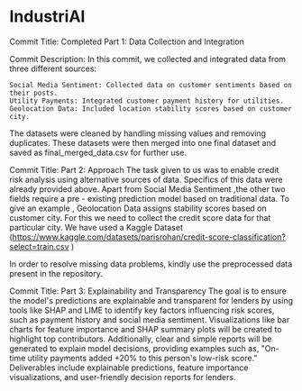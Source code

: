 # IndustriAI
Commit Title:
Completed Part 1: Data Collection and Integration

Commit Description:
In this commit, we collected and integrated data from three different sources:

    Social Media Sentiment: Collected data on customer sentiments based on their posts.
    Utility Payments: Integrated customer payment history for utilities.
    Geolocation Data: Included location stability scores based on customer city.

The datasets were cleaned by handling missing values and removing duplicates. These datasets were then merged into one final dataset and saved as final_merged_data.csv for further use.

Commit Title:
Part 2: Approach
The task given to us was to enable credit risk analysis using alternative sources of data.
Specifics of this data were already provided above.
Apart from Social Media Sentiment ,the other two fields require a pre - existing prediction model based on traditional data.
To give an example , Geolocation Data assigns stability scores based on customer city. For this we need to collect the credit score data for that particular city.
We have used a Kaggle Dataset
(https://www.kaggle.com/datasets/parisrohan/credit-score-classification?select=train.csv )

In order to resolve missing data problems, kindly use the preprocessed data present in the repository.

Commit Title:
Part 3: Explainability and Transparency
The goal is to ensure the model's predictions are explainable and transparent for lenders by using tools like SHAP and LIME to identify key factors influencing risk scores, such as payment history and social media sentiment. Visualizations like bar charts for feature importance and SHAP summary plots will be created to highlight top contributors. Additionally, clear and simple reports will be generated to explain model decisions, providing examples such as, "On-time utility payments added +20% to this person's low-risk score." Deliverables include explainable predictions, feature importance visualizations, and user-friendly decision reports for lenders.
